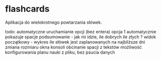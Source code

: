 # flashcards
Aplikacja do wielokrotnego powtarzania słówek.

todo:
automatyczne uruchamianie opcji (bez entera)
opcja 1 automatycznie pokazuje spacje
podsumowanie - jak mi idzie, ile dobrych ile złych
? widok początkowy - wykres ile słówek jest zaplanowanych na najbliższe dni
zmiana rozmiaru okna konsoli
obcinanie spacji z tekstów
możliwość konfigurowania planu nauki z pliku, bez psucia danych